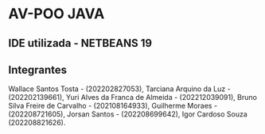 # AV-POO JAVA

## IDE utilizada - NETBEANS 19

## Integrantes
Wallace Santos Tosta - (202202827053),
Tarciana Arquino da Luz - (202202139661),
Yuri Alves da Franca de Almeida - (202212039091),
Bruno Silva Freire de Carvalho - (202108164933),
Guilherme Moraes - (202208721605),
Jorsan Santos - (202208699642),
Igor Cardoso Souza (202208821626).